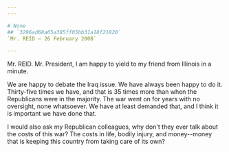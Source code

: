 ```yaml
---
---

# None
## `3296ad68a65a385ff05bb31a18f21820`
`Mr. REID — 26 February 2008`

---
```



Mr. REID. Mr. President, I am happy to yield to my friend from 
Illinois in a minute.

We are happy to debate the Iraq issue. We have always been happy to 
do it. Thirty-five times we have, and that is 35 times more than when 
the Republicans were in the majority. The war went on for years with no 
oversight, none whatsoever. We have at least demanded that, and I think 
it is important we have done that.

I would also ask my Republican colleagues, why don't they ever talk 
about the costs of this war? The costs in life, bodily injury, and 
money--money that is keeping this country from taking care of its own?